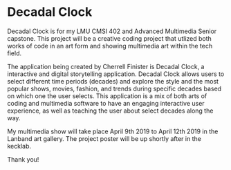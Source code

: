 # Decadal Clock
Decadal Clock
is for my LMU CMSI 402 and Advanced Multimedia Senior capstone. This project will be a creative coding project that utlized both works of code in an art form and showing multimedia art within the tech field. 

The application being created by Cherrell Finister is Decadal Clock, a interactive and digital storytelling application. Decadal Clock allows users to select different time periods (decades) and explore the style and the most popular shows, movies, fashion, and trends during specific decades based on which one the user selects.  This application is a mix of both arts of coding and multimedia software to have an engaging interactive user experience, as well as teaching the user about select decades along the way. 

My multimedia show will take place April 9th 2019 to April 12th 2019 in the Lanband art gallery. The project poster will be up shortly after in the kecklab. 

Thank you!

